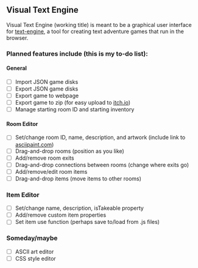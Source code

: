 ## Visual Text Engine

Visual Text Engine (working title) is meant to be a graphical user interface for [text-engine](https://www.github.com/okaybenji/text-engine), a tool for creating text adventure games that run in the browser.

### Planned features include (this is my to-do list):

#### General
- [ ] Import JSON game disks
- [ ] Export JSON game disks
- [ ] Export game to webpage
- [ ] Export game to zip (for easy upload to [itch.io](https://itch.io))
- [ ] Manage starting room ID and starting inventory

#### Room Editor
- [ ] Set/change room ID, name, description, and artwork (include link to [asciipaint.com](http://asciipaint.com))
- [ ] Drag-and-drop rooms (position as you like)
- [ ] Add/remove room exits
- [ ] Drag-and-drop connections between rooms (change where exits go)
- [ ] Add/remove/edit room items
- [ ] Drag-and-drop items (move items to other rooms)

### Item Editor
- [ ] Set/change name, description, isTakeable property
- [ ] Add/remove custom item properties
- [ ] Set item use function (perhaps save to/load from .js files)

### Someday/maybe
- [ ] ASCII art editor
- [ ] CSS style editor
